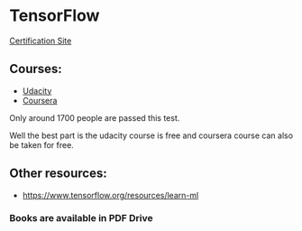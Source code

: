 # TensorFlow 

<a href = "https://www.tensorflow.org/certificate"> Certification Site </a>

## Courses:
- <a href = "https://www.udacity.com/course/intro-to-tensorflow-for-deep-learning--ud187"> Udacity </a>
- <a href = "https://www.coursera.org/professional-certificates/tensorflow-in-practice"> Coursera </a>

Only around 1700 people are passed this test. 

Well the best part is the udacity course is free and coursera course can also be taken for free.

## Other resources:
- https://www.tensorflow.org/resources/learn-ml

### Books are available in PDF Drive 
